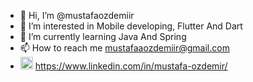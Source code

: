 - 👋 Hi, I’m @mustafaozdemiir
- 👀 I’m interested in Mobile developing, Flutter And Dart
- 🌱 I’m currently learning Java And Spring
- 📫 How to reach me mustafaaozdemiir@gmail.com 
- <img src="https://img.icons8.com/color/344/linkedin-circled--v2.png" width="20" height="20"/> https://www.linkedin.com/in/mustafa-ozdemir/

<!---
mustafaozdemiir/mustafaozdemiir is a ✨ special ✨ repository because its `README.md` (this file) appears on your GitHub profile.
You can click the Preview link to take a look at your changes.
--->
